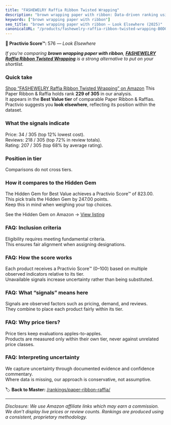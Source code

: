 ```yaml
---
title: "FASHEWELRY Raffia Ribbon Twisted Wrapping"
description: "brown wrapping paper with ribbon: Data-driven ranking using the Practivio Score™. Positioned by quality, value, demand, findability, momentum."
keywords: ["brown wrapping paper with ribbon"]
seo_title: "brown wrapping paper with ribbon — Look Elsewhere (2025)"
canonicalURL: "/products/fashewelry-raffia-ribbon-twisted-wrapping-B0DG2WQXB4/"
---
```


**🚫 Practivio Score™:** 576 — _Look Elsewhere_


*If you're comparing **brown wrapping paper with ribbon**, **[FASHEWELRY Raffia Ribbon Twisted Wrapping](https://www.amazon.com/dp/B0DG2WQXB4?tag=practivio-20)** is a strong alternative to put on your shortlist.*
### Quick take
[Shop “FASHEWELRY Raffia Ribbon Twisted Wrapping” on Amazon](https://www.amazon.com/dp/B0DG2WQXB4?tag=practivio-20)
This Paper Ribbon & Raffia holds rank **229 of 305** in our analysis.  
It appears in the **Best Value tier** of comparable Paper Ribbon & Raffias.  
Practivio suggests you **look elsewhere**, reflecting its position within the dataset.

### What the signals indicate
Price: 34 / 305 (top 12% lowest cost).  
Reviews: 218 / 305 (top 72% in review totals).  
Rating: 207 / 305 (top 68% by average rating).  

### Position in tier
Comparisons do not cross tiers.

### How it compares to the Hidden Gem
The Hidden Gem for Best Value achieves a Practivio Score™ of 823.00.  
This pick trails the Hidden Gem by 247.00 points.  
Keep this in mind when weighing your top choices.  

See the Hidden Gem on Amazon → [View listing](https://www.amazon.com/dp/B072XBTGHN?tag=practivio-20)

### FAQ: Inclusion criteria
Eligibility requires meeting fundamental criteria.  
This ensures fair alignment when assigning designations.

### FAQ: How the score works
Each product receives a Practivio Score™ (0–100) based on multiple observed indicators relative to its tier.  
Unavailable signals increase uncertainty rather than being substituted.

### FAQ: What “signals” means here
Signals are observed factors such as pricing, demand, and reviews.  
They combine to place each product fairly within its tier.

### FAQ: Why price tiers?
Price tiers keep evaluations apples-to-apples.  
Products are measured only within their own tier, never against unrelated price classes.

### FAQ: Interpreting uncertainty
We capture uncertainty through documented evidence and confidence commentary.  
Where data is missing, our approach is conservative, not assumptive.


🏷️ **Back to Master:** [/rankings/paper-ribbon-raffia/](/rankings/paper-ribbon-raffia/)

---
_Disclosure: We use Amazon affiliate links which may earn a commission. We don’t display live prices or review counts. Rankings are produced using a consistent, proprietary methodology._
